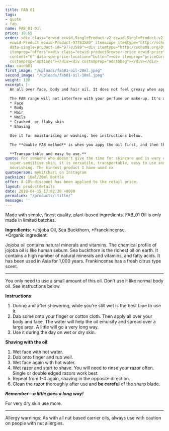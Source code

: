 ```yaml
---
title: FAB 01
tags:
- quote
- fab
name: FAB_01 Oil
price: 10.65
order: <div class="ecwid ecwid-SingleProduct-v2 ecwid-SingleProduct-v2-bordered ecwid-SingleProduct-v2-centered
  ecwid-Product ecwid-Product-97783589" itemscope itemtype="http://schema.org/Product"
  data-single-product-id="97783589"><div itemtype="http://schema.org/Offer" itemscope
  itemprop="offers"><div class="ecwid-productBrowser-price ecwid-price" itemprop="price"
  content="6" data-spw-price-location="button"><div itemprop="priceCurrency" content="GBP"></div></div></div><div
  customprop="options"></div><div customprop="addtobag"></div></div>
sku: cacnb01
first_image: "/uploads/fab01-oil-20ml.jpeg"
second_image: "/uploads/fab01-oil-10ml.jpeg"
weight: 130
excerpt: |-
  An all over face, body and hair oil. It does not feel greasy when applied. It's very concentrated and a little goes a long way.

  The FAB range will not interfere with your perfume or make-up. It's a multi-purpose, unisex product. You can use it on your:
  * Face
  * Body
  * Hair
  * Nails
  * Cracked  or flaky skin
  * Shaving

  Use it for moisturising or washing. See instructions below.

  The **double FAB method** is when you appy the oil first, and then the butter on top. Try this to give you super soft skin. Especially great for when you have really dry, flaky or cracked skin.

  **Transportable and easy to use.**
quote: For someone who doesn't give the time for skincare and is wary due to having
  super-sensitive skin, it is versatile, transportable, easy to use and gentle and
  nourishing. The kindest product I have used xx
quoteperson: mykitchari on Instagram
packsize: 10ml/20ml Bottle
offer: A 10% discount has been applied to the retail price.
layout: productdetails
date: 2018-04-15 17:02:30 +0000
permalink: "/products/:title/"
message: ''
---
```


Made with simple, finest quality, plant-based ingredients. FAB_01 Oil is only made in limited batches. 

**Ingredients**: *Jojoba Oil, Sea Buckthorn, *Franckincense.  
*Organic ingredient.

Jojoba oil contains natural minerals and vitamins. The chemical profile of jojoba oil is like human sebum. Sea buckthorn is the richest oil on earth. It contains a high number of natural minerals and vitamins, and fatty acids. It has been used in Asia for 1,000 years. Frankincense has a fresh citrus type scent.

***

You only need to use a small amount of this oil. Don't use it like normal body oil. See instructions below.

**Instructions**:
1. During and after showering, while you're still wet is the best time to use it.
2. Dab some onto your finger or cotton cloth. Then apply all over your body and face. The water will help the oil emulsify and spread over a large area. A little will go a very long way.
3. Use it during the day on wet or dry skin.

**Shaving with the oil**:
1. Wet face with hot water.
2. Dab onto finger and rub well.
3. Wet face again with hot water.
4. Wet razor and start to shave. You will need to rinse your razor often. Single or double edged razors work best. 
5. Repeat from 1-4 again, shaving in the opposite direction.
6. Clean the razor thoroughly after use and **be careful** of the sharp blade.

 _**Remember—a little goes a long way!**_

For very dry skin use more.

***

Allergy warnings: As with all nut based carrier oils, always use with caution on people with nut allergies.
